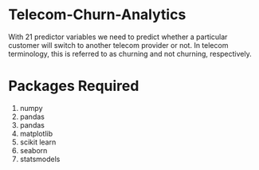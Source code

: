 # Telecom-Churn-Analytics

With 21 predictor variables we need to predict whether a particular customer will switch to another telecom provider or not. In telecom terminology, this is referred to as churning and not churning, respectively.

# Packages Required

1. numpy
2. pandas
3. pandas
4. matplotlib
5. scikit learn
6. seaborn
7. statsmodels
